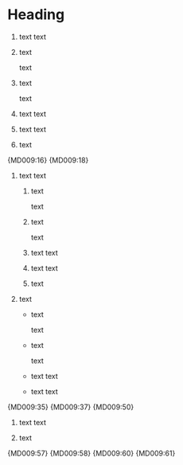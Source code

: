 # Heading

1. text
   text
1. text

   text
1. text
   
   text
1. text
   text

1. text
   text
   
1. text
   
{MD009:16}
{MD009:18}

1. text
   text
   1. text

      text
   1. text
      
      text
   1. text
      text

   1. text
      text
      
   1. text
      
1. text
   - text

     text
   - text
     
     text
   - text
     text

   - text
     text
     
{MD009:35}
{MD009:37}
{MD009:50}

1. text
   text
   
   
1. text
   
   
{MD009:57}
{MD009:58}
{MD009:60}
{MD009:61}

<!-- markdownlint-configure-file {
  "no-multiple-blanks": false,
  "no-trailing-spaces": {
    "list_item_empty_lines": true
  }
} -->
